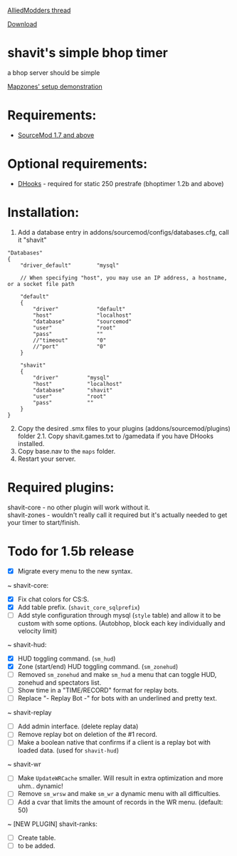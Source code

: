 [AlliedModders thread](https://forums.alliedmods.net/showthread.php?t=265456)

[Download](https://github.com/Shavitush/bhoptimer/releases)

# shavit's simple bhop timer
a bhop server should be simple

[Mapzones' setup demonstration](https://www.youtube.com/watch?v=oPKso2hoLw0)

# Requirements:
* [SourceMod 1.7 and above](http://www.sourcemod.net/downloads.php)

# Optional requirements:
* [DHooks](http://users.alliedmods.net/~drifter/builds/dhooks/2.0/) - required for static 250 prestrafe (bhoptimer 1.2b and above)

#  Installation:
1. Add a database entry in addons/sourcemod/configs/databases.cfg, call it "shavit"
```
"Databases"
{
	"driver_default"		"mysql"

	// When specifying "host", you may use an IP address, a hostname, or a socket file path

	"default"
	{
		"driver"			"default"
		"host"				"localhost"
		"database"			"sourcemod"
		"user"				"root"
		"pass"				""
		//"timeout"			"0"
		//"port"			"0"
	}

	"shavit"
	{
		"driver"         "mysql"
		"host"           "localhost"
		"database"       "shavit"
		"user"           "root"
		"pass"           ""
	}
}
```
2. Copy the desired .smx files to your plugins (addons/sourcemod/plugins) folder
2.1. Copy shavit.games.txt to /gamedata if you have DHooks installed.
3. Copy base.nav to the `maps` folder.
4. Restart your server.

# Required plugins:
shavit-core - no other plugin will work without it.  
shavit-zones - wouldn't really call it required but it's actually needed to get your timer to start/finish.

# Todo for 1.5b release
- [x] Migrate every menu to the new syntax.

~ shavit-core:
- [x] Fix chat colors for CS:S.
- [x] Add table prefix. (`shavit_core_sqlprefix`)
- [ ] Add style configuration through mysql (`style` table) and allow it to be custom with some options. (Autobhop, block each key individually and velocity limit)

~ shavit-hud:
- [x] HUD toggling command. (`sm_hud`)
- [x] Zone (start/end) HUD toggling command. (`sm_zonehud`)
- [ ] Removed `sm_zonehud` and make `sm_hud` a menu that can toggle HUD, zonehud and spectators list.
- [ ] Show time in a "TIME/RECORD" format for replay bots.
- [ ] Replace "- Replay Bot -" for bots with an underlined and pretty text.

~ shavit-replay
- [ ] Add admin interface. (delete replay data)
- [ ] Remove replay bot on deletion of the #1 record.
- [ ] Make a boolean native that confirms if a client is a replay bot with loaded data. (used for `shavit-hud`)

~ shavit-wr
- [ ] Make `UpdateWRCache` smaller. Will result in extra optimization and more uhm.. dynamic!
- [ ] Remove `sm_wrsw` and make `sm_wr` a dynamic menu with all difficulties.
- [ ] Add a cvar that limits the amount of records in the WR menu. (default: 50)

~ [NEW PLUGIN] shavit-ranks:
- [ ] Create table.
- [ ] to be added.

